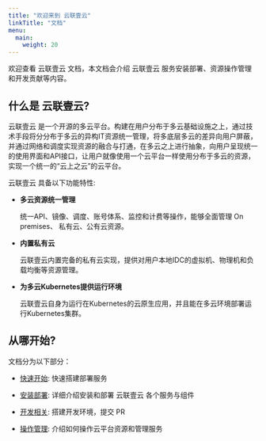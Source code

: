 ```yaml
---
title: "欢迎来到 云联壹云"
linkTitle: "文档"
menu:
  main:
    weight: 20
---
```


欢迎查看 云联壹云 文档，本文档会介绍 云联壹云 服务安装部署、资源操作管理和开发贡献等内容。

## 什么是 云联壹云?

云联壹云 是一个开源的多云平台。构建在用户分布于多云基础设施之上，通过技术手段将分分布于多云的异构IT资源统一管理，将多底层多云的差异向用户屏蔽，并通过网络和调度实现资源的融合与打通，在多云之上进行抽象，向用户呈现统一的使用界面和API接口，让用户就像使用一个云平台一样使用分布于多云的资源，实现一个统一的“云上之云”的云平台。

云联壹云 具备以下功能特性:

- **多云资源统一管理**

	统一API、镜像、调度、账号体系、监控和计费等操作，能够全面管理 On premises、 私有云、公有云资源。

- **内置私有云**

	云联壹云内置完备的私有云实现，提供对用户本地IDC的虚拟机、物理机和负载均衡等资源管理。

- **为多云Kubernetes提供运行环境**

	云联壹云自身为运行在Kubernetes的云原生应用，并且能在多云环境部署运行Kubernetes集群。

## 从哪开始?

文档分为以下部分：

- [快速开始](./quickstart/): 快速搭建部署服务

- [安装部署](./setup/): 详细介绍安装和部署 云联壹云 各个服务与组件

- [开发相关](./contribute/): 搭建开发环境，提交 PR

- [操作管理](./howto/): 介绍如何操作云平台资源和管理服务
